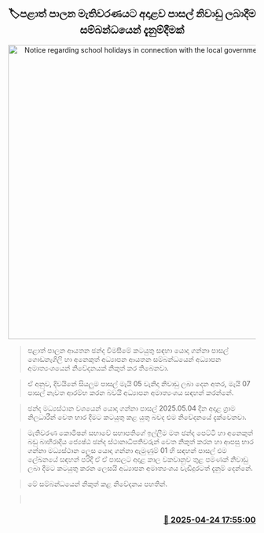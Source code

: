 <p align='center'><b><h2 align='center' title='Notice regarding school holidays in connection with the local government elections'>🏷පළාත් පාලන මැතිවරණයට අදාළව පාසල් නිවාඩු ලබාදීම සම්බන්ධයෙන් දැනුම්දීමක්</h2></b></p>
<p align='center'><img src='https://helakuru.sgp1.cdn.digitaloceanspaces.com/esana/images/lib/school-students[1].jpg' width='600' alt='Notice regarding school holidays in connection with the local government elections'></p>

> පළාත් පාලන ආයතන ඡන්ද විමසීමේ කටයුතු සඳහා යොදා ගන්නා පාසල් ගොඩනැගිලි හා අනෙකුත් අධ්‍යාපන ආයතන සම්බන්ධයෙන් අධ්‍යාපන අමාත්‍යංශයෙන් නිවේදනයක් නිකුත් කර තිබෙනවා.

> ඒ අනුව, දිවයිනේ සියලුම පාසල් මැයි 05 වැනිදා නිවාඩු ලබා දෙන අතර, මැයි 07 පාසල් නැවත ආරම්භ කරන බවයි අධ්‍යාපන අමාත්‍යංශය සඳහන් කරන්නේ.

> ඡන්ද මධ්‍යස්ථාන වශයෙන් යොදා ගන්නා පාසල් 2025.05.04 දින අදාළ ග්‍රාම නිලධාරීන් වෙත භාර දීමට කටයුතු කළ යුතු බවද එම නිවේදනයේ දැක්වෙනවා.

> මැතිවරණ කොමිෂන් සභාවේ සභාපතිගේ ඉල්ලීම මත ඡන්ද පෙට්ටි හා අනෙකුත් බඩු බාහිරාදිය ජ්‍යෙෂ්ඨ ඡන්ද ස්ථානාධිපතිවරුන් වෙත නිකුත් කරන හා ආපසු භාර ගන්නා මධ්‍යස්ථාන ලෙස යොදා ගන්නා ඇමුණුම් 01 හි සඳහන් පාසල් එම ලේඛනයේ සඳහන් පරිදි ඒ ඒ පාසලට අදාළ කාල වකවානුව තුළ පමණක් නිවාඩු ලබා දීමට කටයුතු කරන ලෙසයි අධ්‍යාපන අමාත්‍යංශය වැඩිදුරටත් දැනුම් දෙන්නේ.

> මේ සම්බන්ධයෙන් නිකුත් කළ නිවේදනය පහතින්.

>  



<h3 align='right'><a href='https://www.helakuru.lk/esana/p/109526/'>📅 2025-04-24 17:55:00</a></h3>
